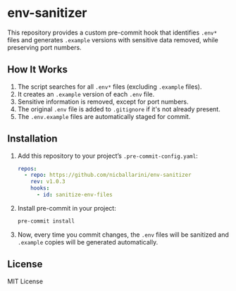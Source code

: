 # env-sanitizer

This repository provides a custom pre-commit hook that identifies `.env*` files and generates `.example` versions with sensitive data removed, while preserving port numbers.

## How It Works

1. The script searches for all `.env*` files (excluding `.example` files).
2. It creates an `.example` version of each `.env` file.
3. Sensitive information is removed, except for port numbers.
4. The original `.env` file is added to `.gitignore` if it's not already present.
5. The `.env.example` files are automatically staged for commit.

## Installation

1. Add this repository to your project’s `.pre-commit-config.yaml`:

    ```yaml
    repos:
      - repo: https://github.com/nicballarini/env-sanitizer
        rev: v1.0.3
        hooks:
          - id: sanitize-env-files
    ```

2. Install pre-commit in your project:

    ```bash
    pre-commit install
    ```

3. Now, every time you commit changes, the `.env` files will be sanitized and `.example` copies will be generated automatically.

## License

MIT License
